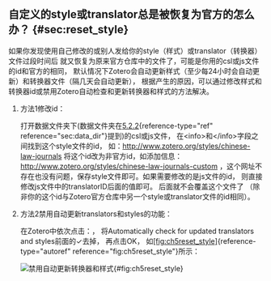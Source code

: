 ## 自定义的style或translator总是被恢复为官方的怎么办？ {#sec:reset_style}

如果你发现使用自己修改的或别人发给你的style（样式）或translator（转换器）文件过段时间后 就又恢复为原来官方仓库中的文件了，可能是你用的csl或js文件的id和官方的相同， 默认情况下Zotero会自动更新样式（至少每24小时会自动更新）和转换器文件（隔几天会自动更新）， 根据产生的原因，可以通过修改样式和转换器id或禁用Zotero自动检查和更新转换器和样式的方法解决。

1.  方法1修改id：

    打开数据文件夹下(数据文件夹在[5.2.2](#sec:data_dir){reference-type="ref" reference="sec:data_dir"}提到)的csl或js文件， 在\<info\>和\</info\>字段之间找到这个style文件的id， 如：http://www.zotero.org/styles/chinese-law-journals 将这个id改为非官方id，如添加信息： http://www.zotero.org/styles/chinese-law-journals-custom ，这个网址不存在也没有问题，保存style文件即可。如果需要修改的是js文件的id， 则直接修改js文件中的translatorID后面的值即可。 后面就不会覆盖这个文件了 （除非你的这个id与Zotero官方仓库中另一个style或translator文件的id相同）。

2.  方法2禁用自动更新translators和styles的功能：

    在Zotero中依次点击：， 将Automatically check for updated translators and styles前面的$\checkmark$去掉， 再点击OK， 如[\[fig:ch5reset_style\]](#fig:ch5reset_style){reference-type="autoref" reference="fig:ch5reset_style"}所示：

    ![禁用自动更新转换器和样式](ch5reset_style){#fig:ch5reset_style}

